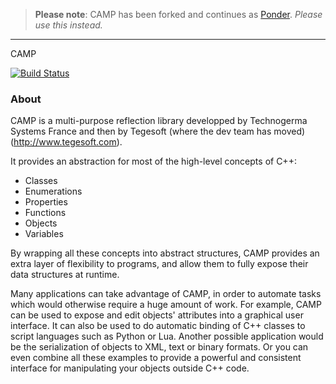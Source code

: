 
> **Please note**: CAMP has been forked and continues as [Ponder](http://billyquith.github.io/ponder/). *Please use this instead.*

---

CAMP

[![Build Status](https://travis-ci.org/billyquith/camp.svg)](https://travis-ci.org/billyquith/camp)

### About

CAMP is a multi-purpose reflection library developped by Technogerma Systems France and then by Tegesoft (where the dev team has moved)
(http://www.tegesoft.com).

It provides an abstraction for most of the high-level concepts of C++:
- Classes
- Enumerations
- Properties
- Functions
- Objects
- Variables

By wrapping all these concepts into abstract structures, CAMP provides an extra layer of
flexibility to programs, and allow them to fully expose their data structures at runtime.

Many applications can take advantage of CAMP, in order to automate tasks which would
otherwise require a huge amount of work. For example, CAMP can be used to expose and edit
objects' attributes into a graphical user interface. It can also be used to do
automatic binding of C++ classes to script languages such as Python or Lua.
Another possible application would be the serialization of objects to XML, text or
binary formats. Or you can even combine all these examples to provide a powerful
and consistent interface for manipulating your objects outside C++ code.
